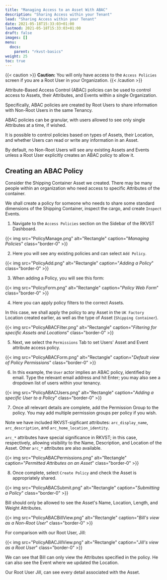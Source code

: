 ```yaml
---
title: "Managing Access to an Asset With ABAC"
description: "Sharing Access within your Tenant"
lead: "Sharing Access within your Tenant"
date: 2021-05-18T15:33:03+01:00
lastmod: 2021-05-18T15:33:03+01:00
draft: false
images: []
menu:
  docs:
    parent: "rkvst-basics"
weight: 25
toc: true
---
```


{{< caution >}}
**Caution:** You will only have access to the `Access Policies` screen if you are a Root User in your Organization.
{{< /caution >}}

Attribute-Based Access Control (ABAC) policies can be used to control access to Assets, their Attributes, and Events within a single Organization. 

Specifically, ABAC policies are created by Root Users to share information with Non-Root Users in the same Tenancy.

ABAC policies can be granular, with users allowed to see only single Attributes at a time, if wished. 

It is possible to control policies based on types of Assets, their Location, and whether Users can read or write any information in an Asset.

By default, no Non-Root Users will see any existing Assets and Events unless a Root User explicitly creates an ABAC policy to allow it.

## Creating an ABAC Policy

Consider the Shipping Container Asset we created. There may be many people within an organization who need access to specific Attributes of the container.

We shall create a policy for someone who needs to share some standard dimensions of the Shipping Container, inspect the cargo, and create `Inspect` Events.

1. Navigate to the `Access Policies` section on the Sidebar of the RKVST Dashboard.

{{< img src="PolicyManage.png" alt="Rectangle" caption="<em>Managing Policies</em>" class="border-0" >}}

2. Here you will see any existing policies and can select `Add Policy`.

{{< img src="PolicyAdd.png" alt="Rectangle" caption="<em>Adding a Policy</em>" class="border-0" >}}

3. When adding a Policy, you will see this form:

{{< img src="PolicyForm.png" alt="Rectangle" caption="<em>Policy Web Form</em>" class="border-0" >}}

4. Here you can apply policy filters to the correct Assets.

In this case, we shall apply the policy to any Asset in the `UK Factory` Location created earlier, as well as the type of Asset (`Shipping Container`).

{{< img src="PolicyABACFilter.png" alt="Rectangle" caption="<em>Filtering for specific Assets and Locations</em>" class="border-0" >}}

5. Next, we select the `Permissions` Tab to set Users' Asset and Event attribute access policy.

{{< img src="PolicyABACForm.png" alt="Rectangle" caption="<em>Default view of Policy Permissions</em>" class="border-0" >}}

6. In this example, the `User` actor implies an ABAC policy, identified by email. Type the relevant email address and hit Enter; you may also see a dropdown list of users within your tenancy.

{{< img src="PolicyABACUsers.png" alt="Rectangle" caption="<em>Adding a specific User to a Policy</em>" class="border-0" >}}

7. Once all relevant details are complete, add the Permission Group to the policy. You may add multiple permission groups per policy if you wish. 

Note we have included RKVST-sigificant attributes: `arc_display_name`, `arc_description`, and `arc_home_location_identity`.

`arc_*` attributes have special significance in RKVST; in this case, respectively, allowing visibility to the Name, Description, and Location of the Asset. Other `arc_*` attributes are also available.

{{< img src="PolicyABACPermissions.png" alt="Rectangle" caption="<em>Permitted Attributes on an Asset</em>" class="border-0" >}}

8. Once complete, select `Create Policy` and check the Asset is appropriately shared.

{{< img src="PolicyABACSubmit.png" alt="Rectangle" caption="<em>Submitting a Policy</em>" class="border-0" >}}

Bill should only be allowed to see the Asset's Name, Location, Length, and Weight Attributes.

{{< img src="PolicyABACBillView.png" alt="Rectangle" caption="<em>Bill's view as a Non-Root User</em>" class="border-0" >}}

For comparison with our Root User, Jill:

{{< img src="PolicyABACJillView.png" alt="Rectangle" caption="<em>Jill's view as a Root User</em>" class="border-0" >}}

We can see that Bill can only view the Attributes specified in the policy. He can also see the Event where we updated the Location. 

Our Root User Jill, can see every detail associated with the Asset.
